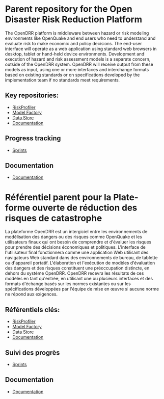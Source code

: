 # Parent repository for the Open Disaster Risk Reduction Platform

The OpenDRR platform is middleware between hazard or risk modeling environments like OpenQuake and end users who need to understand and evaluate risk to make economic and policy decisions. The end-user interface will operate as a web application using standard web browsers in desktop, tablet or hand-held device environments. Development and execution of hazard and risk assessment models is a separate concern, outside of the OpenDRR system. OpenDRR will receive output from these models as input, using one or more interfaces and interchange formats based on existing standards or on specifications developed by the implementation team if no standards meet requirements.

## Key repositories:

* [RiskProfiler](https://github.com/OpenDRR/riskprofiler)
* [Model Factory](https://github.com/OpenDRR/model-factory)
* [Data Store](https://github.com/OpenDRR/opendrr-data-store)
* [Documentation](https://github.com/OpenDRR/documentation)

## Progress tracking
* [Sprints](https://github.com/OpenDRR/opendrr-platform/wiki)

## Documentation
* [Documentation](https://github.com/OpenDRR/opendrr-platform/wiki)

# Référentiel parent pour la Plate-forme ouverte de réduction des risques de catastrophe

La plateforme OpenDRR est un intergiciel entre les environnements de modélisation des dangers ou des risques comme OpenQuake et les utilisateurs finaux qui ont besoin de comprendre et d'évaluer les risques pour prendre des décisions économiques et politiques. L'interface de l'utilisateur final fonctionnera comme une application Web utilisant des navigateurs Web standard dans des environnements de bureau, de tablette ou d'appareil portatif. L'élaboration et l'exécution de modèles d'évaluation des dangers et des risques constituent une préoccupation distincte, en dehors du système OpenDRR. OpenDRR recevra les résultats de ces modèles en tant qu'entrée, en utilisant une ou plusieurs interfaces et des formats d'échange basés sur les normes existantes ou sur les spécifications développées par l'équipe de mise en œuvre si aucune norme ne répond aux exigences.

## Référentiels clés:

* [RiskProfiler](https://github.com/OpenDRR/riskprofiler)
* [Model Factory](https://github.com/OpenDRR/model-factory)
* [Data Store](https://github.com/OpenDRR/opendrr-data-store)
* [Documentation](https://github.com/OpenDRR/documentation)

## Suivi des progrès
* [Sprints](https://github.com/OpenDRR/opendrr-platform/wiki)

## Documentation
* [Documentation](https://github.com/OpenDRR/opendrr-platform/wiki)
